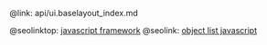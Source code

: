 @link: api/ui.baselayout_index.md

@seolinktop: [javascript framework](https://webix.com)
@seolink: [object list javascript](https://webix.com/widget/list/)